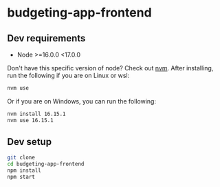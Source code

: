 # budgeting-app-frontend

## Dev requirements
- Node >=16.0.0 <17.0.0

Don't have this specific version of node? Check out [nvm](https://github.com/coreybutler/nvm-windows#installation--upgrades). After installing, run the following if you are on Linux or wsl:

```sh
nvm use
```

Or if you are on Windows, you can run the following:

```sh
nvm install 16.15.1
nvm use 16.15.1
```

## Dev setup

```sh
git clone
cd budgeting-app-frontend
npm install
npm start
```
